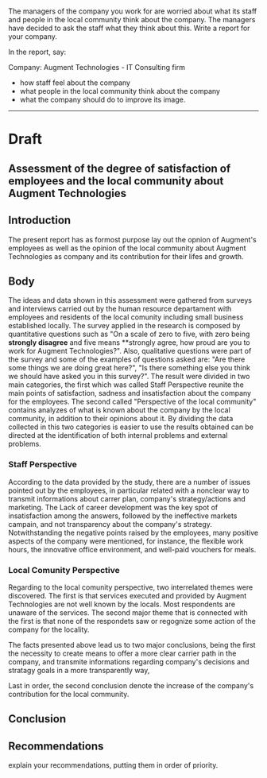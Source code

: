 
# 

The managers of the company you work for are worried about what its staff and people in the local community think about the company. The managers have decided to ask the staff what they think about this. Write a report for your company.

In the report, say:

Company: Augment Technologies - IT Consulting firm

-   how staff feel about the company
-   what people in the local community think about the company
-   what the company should do to improve its image.

---

# Draft
  
## Assessment of the degree of satisfaction of employees and the local community about Augment Technologies


## Introduction 
The present report has as formost purpose lay out the opnion of Augment's employees as well as the opinion of the local community about Augment Technologies as company and its contribution for their lifes and growth.

## Body 

The ideas and data shown in this assessment were gathered from surveys and interviews carried out by the human resource departament with employees and residents of the local comunity including small business established locally.
The survey applied in the research is composed by quantitative questions such as  "On a scale of zero to five, with zero being **strongly disagree** and five means **strongly agree, how proud are you to work for Augment Technologies?". Also, qualitative questions were part of the survey and some of the examples of questions asked are: "Are there some things we are doing great here?", "Is there something else you think we should have asked you in this survey?".
The result were divided in two main categories, the first which was called Staff Perspective reunite the main points of satisfaction, sadness and insatisfaction about the company for the employees.  The second called "Perspective of the local community" contains analyzes of what is known about the company by the local community, in addition to their opinions about it.
By dividing the data collected in this two categories is easier to use the results obtained can be directed at the identification of both internal problems and external problems.

### Staff Perspective
According to the data provided by the study, there are a number of issues pointed out by the employees, in particular related with a nonclear way to transmit informations about carrer plan, company's strategy/actions and marketing.
The Lack of career development was the key spot of insatisfaction among the answers, followed by the ineffective markets campain, and not transparency about the company's strategy.
Notwithstanding the negative points raised by the employees, many positive aspects of the company were mentioned, for instance,  the flexible work hours, the innovative office environment, and well-paid vouchers for meals.

### Local Comunity Perspective
Regarding to the local comunity perspective, two interrelated themes were discovered. The first is that services executed and provided by Augment Technologies are not well known by the locals. Most respondents are unaware of the services. 
The second major theme that is connected with the first is that none of the respondets saw or regognize some action of the company for the locality.
 
 The facts presented above lead us to two major conclusions, being the first the necessity to create means to offer a more clear carrier path in the company, and transmite informations regarding company's decisions and stratagy goals in a more transparently way, 

Last in order, the second conclusion denote the increase of the company's contribution for the local community.


## Conclusion
## Recommendations
 explain your recommendations, putting them in order of priority.


 
